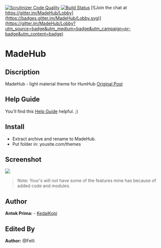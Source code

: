 [![Scrutinizer Code Quality](https://scrutinizer-ci.com/g/Felli/humhub-themes-MadeHub/badges/quality-score.png?b=dev)](https://scrutinizer-ci.com/g/Felli/humhub-themes-MadeHub/?branch=dev) [![Build Status](https://scrutinizer-ci.com/g/Felli/humhub-themes-MadeHub/badges/build.png?b=dev)](https://scrutinizer-ci.com/g/Felli/humhub-themes-MadeHub/build-status/dev) [![Join the chat at https://gitter.im/MadeHub/Lobby](https://badges.gitter.im/MadeHub/Lobby.svg)](https://gitter.im/MadeHub/Lobby?utm_source=badge&utm_medium=badge&utm_campaign=pr-badge&utm_content=badge)

# MadeHub

## Discription
MadeHub - light material theme for HumHub [Original Post](https://community.humhub.com/content/perma?id=72146)

## Help Guide
You'll find this [Help Guide](https://github.com/Felli/humhub-themes-MadeHub/wiki) helpful. ;)

## Install
- Extract archive and rename to MadeHub.
- Put folder in: yousite.com/themes

## Screenshot
![](https://github.com/Felli/humhub-themes-MadeHub/blob/dev/screenshots/screenshot.png)
> Note: Your's will not have some of the features mine has because of added code and modules.

## Author
__Antok Prima:__ - [KedaiKopi](https://kedaikopi.click/)

## Edited By
__Author:__ @Felli
